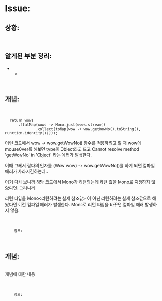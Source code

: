 <!--
author: Dailyscat
purpose: issue arrange
rules:
 (1) 헤더와 문단사이
    <br/>
    <br/>
 (2) 코드가 작성되는 부분은 >로 정리
 (3) 참조는 해당 내용 바로 아래
    <br/>
    <br/>
 (4) 명령어는 bold
 (5) 방안은 ## 안의 과정은 ###
-->

# Issue:

## 상황:

<br/>

## 알게된 부분 정리:

- +

<br/>

## 개념:

<br/>
  
  ```
    return wows
        .flatMap(wows -> Mono.just(wows.stream()
                .collect(toMap(wow -> wow.getWowNo().toString(), Function.identity()))));
  ```

  이런 코드에서 wow -> wow.getWowNo() 함수를 적용하려고 할 때 wow에 mouseOver를 해보면 type이 Object라고 뜨고 Cannot resolve method 'getWowNo' in 'Object' 라는 에러가 발생한다.

  이때 그래서 람다의 인자를 (Wow wow) -> wow.getWowNo()를 하게 되면 컴파일 에러가 사라지긴하는데..

  이거 다시 보니까 해당 코드에서 Mono가 리턴되는데 리턴 값을 Mono로 지정하지 않았다면. 그러니까

  리턴 타입을 Mono<리턴하려는 실제 참조값> 이 아닌 리턴하려는 실제 참조값으로 해놨다면
  이런 컴파일 에러가 발생한다. Mono로 리턴 타입을 바꾸면 컴파일 에러 발생하지 않음.
<br/>
<br/>
<br/>

        참조:

<br/>

## 개념:

<br/>
  개념에 대한 내용
<br/>
<br/>
<br/>

        참조:

<br/>
